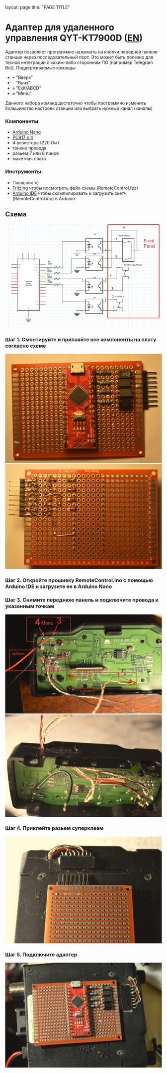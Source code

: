 layout: page
title: "PAGE TITLE"

# Адаптер для удаленного управления QYT-KT7900D ([EN](README.md))

Адаптер позволяет программно нажимать на кнопки передней панели станции через последовательный порт. Это может быть полезно для тесной интеграции с каким-либо сторонним ПО (например Telegram Bot).  Поддерживаемые команды:

- ```+``` "Вверх"
- ```-``` "Вниз"
- ```e``` "Exit/ABCD"
- ```m``` "Menu"

Данного набора команд достаточно чтобы программно изменить большинство настроек станции или выбрать нужный канал (каналы)

### Компоненты
- [Arduino Nano](https://docs.arduino.cc/hardware/nano)
- [PC817 x 4](https://www.farnell.com/datasheets/73758.pdf)
- 4 резистора (220 Ом)
- тонкие провода
- разьем 7 или 8 пинов
- макетная плата
### Инструменты:
- Паяльник =)
- [Fritzing](https://github.com/fritzing/fritzing-app/releases) чтобы посмотреть файл схемы (RemoteControl.fzz)
- [Arduino IDE](https://www.arduino.cc/en/software) чтобы скомпилировать и загрузить скетч (RemoteControl.ino) в Arduino

## Схема
![Scheme](Scheme.png)

### Шаг 1. Смонтируйте и припаяйте все компоненты на плату согласно схеме
![Board1](BreadBoard1.png)
![Board2](BreadBoard2.png)

### Шаг 2. Откройте прошивку  RemoteControl.ino с помощью Arduino IDE и загрузите ее в Arduino Nano
### Шаг 3. Снимите переднюю панель и подключите провода к указанным точкам

![ConnectionPoints](FrontPanelPoints.png)
![Wires](FrontPanelWires.png)
### Шаг 4. Приклейте разьем суперклеем
![Connector](Connector.png)

### Шаг 5. Подключите адаптер
![Connected](Connected.png)

